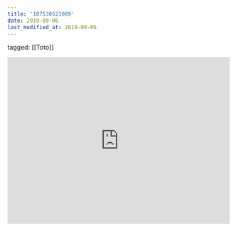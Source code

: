 ```yaml
---
title: '187530523089'
date: 2019-09-06
last_modified_at: 2019-09-06
---
```

tagged: [[Toto]]
<iframe allow="accelerometer; autoplay; clipboard-write; encrypted-media; gyroscope; picture-in-picture" allowfullscreen="" frameborder="0" height="375" id="youtube_iframe" src="https://www.youtube.com/embed/FTQbiNvZqaY?feature=oembed&amp;enablejsapi=1&amp;origin=https://safe.txmblr.com&amp;wmode=opaque" width="500"></iframe>